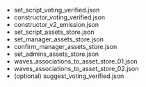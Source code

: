 - set_script_voting_verified.json
- constructor_voting_verified.json
- constructor_v2_emission.json
- set_script_assets_store.json
- set_manager_assets_store.json
- confirm_manager_assets_store.json
- set_admins_assets_store.json
- waves_associations_to_asset_store_01.json
- waves_associations_to_asset_store_02.json
- (optional) suggest_voting_verified.json
